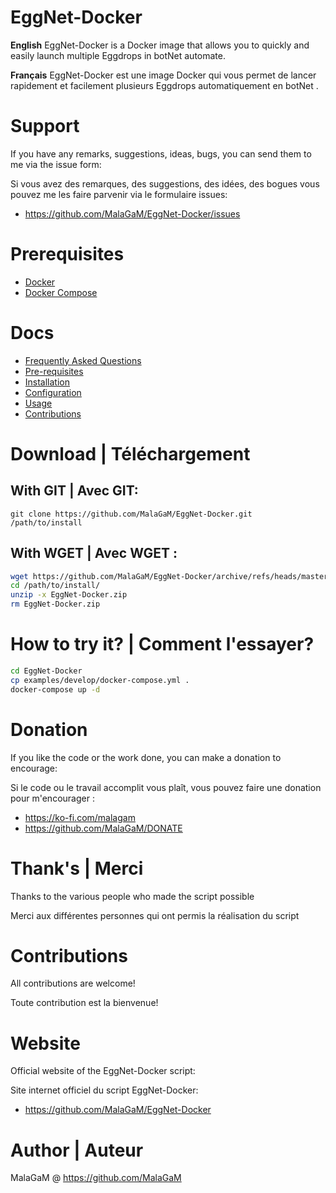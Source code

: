 # EggNet-Docker
**English**
EggNet-Docker is a Docker image that allows you to quickly and easily launch multiple Eggdrops in botNet automate.

**Français**
EggNet-Docker est une image Docker qui vous permet de lancer rapidement et facilement plusieurs Eggdrops automatiquement en botNet .

# Support
If you have any remarks, suggestions, ideas, bugs, you can send them to me via the issue form:

Si vous avez des remarques, des suggestions, des idées, des bogues vous pouvez me les faire parvenir via le formulaire issues:
* https://github.com/MalaGaM/EggNet-Docker/issues

# Prerequisites
* [Docker](https://docs.docker.com/get-docker)
* [Docker Compose](https://docs.docker.com/compose/install)


# Docs
* [Frequently Asked Questions](https://github.com/MalaGaM/EggNet-Docker/wiki/FAQ)
* [Pre-requisites](https://github.com/MalaGaM/EggNet-Docker/wiki/Prerequisites)
* [Installation](https://github.com/MalaGaM/EggNet-Docker/wiki/Installation)
* [Configuration](https://github.com/MalaGaM/EggNet-Docker/wiki/Configuration)
* [Usage](https://github.com/MalaGaM/EggNet-Docker/wiki/Usage)
* [Contributions](https://github.com/MalaGaM/EggNet-Docker/wiki/Contributions)

# Download | Téléchargement
## With GIT | Avec GIT:
`git clone https://github.com/MalaGaM/EggNet-Docker.git /path/to/install`

## With WGET | Avec WGET :
```bash
wget https://github.com/MalaGaM/EggNet-Docker/archive/refs/heads/master.zip -O /path/to/install/EggNet-Docker.zip
cd /path/to/install/
unzip -x EggNet-Docker.zip
rm EggNet-Docker.zip
```

# How to try it? | Comment l'essayer?
```bash
cd EggNet-Docker
cp examples/develop/docker-compose.yml .
docker-compose up -d
```

# Donation
If you like the code or the work done, you can make a donation to encourage:

Si le code ou le travail accomplit vous plaît, vous pouvez faire une donation pour m'encourager :
* https://ko-fi.com/malagam
* https://github.com/MalaGaM/DONATE

# Thank's | Merci
Thanks to the various people who made the script possible

Merci aux différentes personnes qui ont permis la réalisation du script


# Contributions
All contributions are welcome!

Toute contribution est la bienvenue!

# Website
Official website of the EggNet-Docker script:

Site internet officiel du script EggNet-Docker:
* https://github.com/MalaGaM/EggNet-Docker


# Author | Auteur
MalaGaM @ https://github.com/MalaGaM
